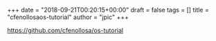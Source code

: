 +++
date = "2018-09-21T00:20:15+00:00"
draft = false
tags = []
title = "cfenollosaos-tutorial"
author = "jpic"
+++

https://github.com/cfenollosa/os-tutorial


